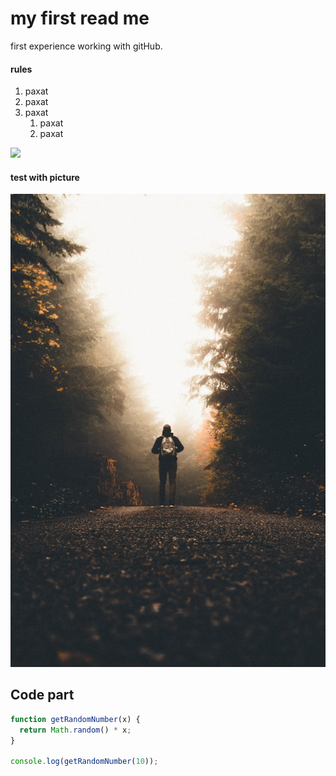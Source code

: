 # my first read me

first experience working with gitHub.

#### rules

1. paxat
2. paxat
3. paxat
   1. paxat
   2. paxat

<img src="https://images.unsplash.com/photo-1619509943800-81ce9ac042e4?ixid=MnwxMjA3fDB8MHxwaG90by1wYWdlfHx8fGVufDB8fHx8&ixlib=rb-1.2.1&auto=format&fit=crop&w=634&q=80">

#### test with picture

<img src ="images/photo-1508921912186-1d1a45ebb3c1.jpg">

## Code part

```javascript
function getRandomNumber(x) {
  return Math.random() * x;
}

console.log(getRandomNumber(10));
```
